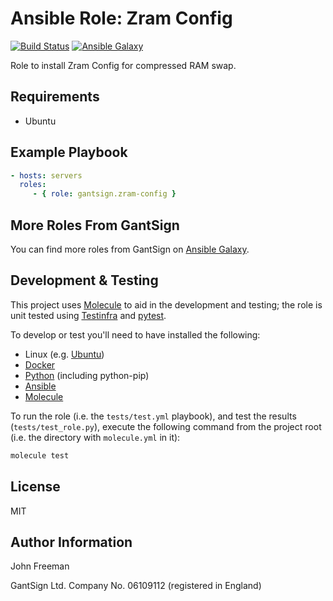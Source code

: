 Ansible Role: Zram Config
=========================

[![Build Status](https://travis-ci.org/gantsign/ansible-role-zram-config.svg?branch=master)](https://travis-ci.org/gantsign/ansible-role-zram-config)
[![Ansible Galaxy](https://img.shields.io/badge/ansible--galaxy-gantsign.zram--config-blue.svg)](https://galaxy.ansible.com/gantsign/zram-config)

Role to install Zram Config for compressed RAM swap.

Requirements
------------

* Ubuntu

Example Playbook
----------------

```yaml
- hosts: servers
  roles:
     - { role: gantsign.zram-config }
```

More Roles From GantSign
------------------------

You can find more roles from GantSign on [Ansible Galaxy](https://galaxy.ansible.com/gantsign).

Development & Testing
---------------------

This project uses [Molecule](http://molecule.readthedocs.io/) to aid in the
development and testing; the role is unit tested using
[Testinfra](http://testinfra.readthedocs.io/) and
[pytest](http://docs.pytest.org/).

To develop or test you'll need to have installed the following:

* Linux (e.g. [Ubuntu](http://www.ubuntu.com/))
* [Docker](https://www.docker.com/)
* [Python](https://www.python.org/) (including python-pip)
* [Ansible](https://www.ansible.com/)
* [Molecule](http://molecule.readthedocs.io/)

To run the role (i.e. the `tests/test.yml` playbook), and test the results
(`tests/test_role.py`), execute the following command from the project root
(i.e. the directory with `molecule.yml` in it):

```bash
molecule test
```

License
-------

MIT

Author Information
------------------

John Freeman

GantSign Ltd.
Company No. 06109112 (registered in England)
